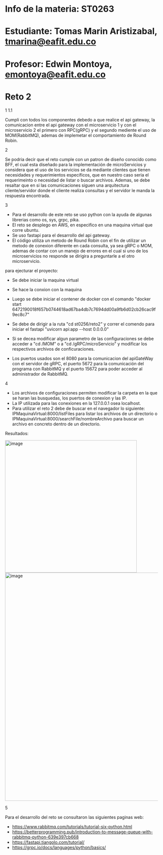 # Info de la materia: ST0263
# Estudiante: Tomas Marin Aristizabal, tmarina@eafit.edu.co
# Profesor: Edwin Montoya, emontoya@eafit.edu.co
# Reto 2

1
1.1

Cumpli con todos los componentes debedo a que realice el api gateway, la comunicacion entre el api gateway con el microservicio 1 y con el microservicio 2 
el primero con RPC(gRPC) y el segundo mediente el uso de MOM(RabbitMQ), ademas de implemetar el comportamiento de Round Robin.

2

Se podria decir que el reto cumple con un patron de diseño conocido como BFF, el cual esta diseñado para la implementación de microServicios y considera que el uso de los servicios se da mediante clientes que tienen necesidades y requerimientos especificos, que en nuestro caso seria el requerimeinto o necesidad de listar o buscar archivos. Ademas, se debe resaltar que en si las comunicaciones siguen una arquitectura cliente/servidor donde el cliente realiza consultas y el servidor le manda la respuesta encontrada.

3

* Para el desarrollo de este reto se uso python con la ayuda de algunas librerias como os, sys, grpc, pika.
* El reto se desplego en AWS, en especifico en una maquina virtual que corre ubuntu.
* Se uso fastapi para el desarrollo del api gateway.
* El código utiliza un metodo de Round Robin con el fin de utilizar un metodo de conexion diferente en cada consulta, ya sea gRPC o MOM, ademas de contar con un manejo de errores en el cual si uno de los microservicios no responde se dirigira a preguntarle a el otro microservicio.

para ejecturar el proyecto:

* Se debe iniciar la maquina virtual
* Se hace la conxion con la maquina
* Luego se debe iniciar el contener de docker con el comando "docker start 6472190018f657b0744618ad67ba4db7c7694dd00a9fb6d02cb26cac9f9ec8c7"
* Se debe de dirigir a la ruta "cd st0256/reto2" y correr el comendo para iniciar el fastapi "uvicorn api:app --host 0.0.0.0"

* Si se decea modificar algun parametro de las configuraciones se debe acceder a  "cd /MOM" o a "cd /gRPC/microServicio" y modificar los respectivos archivos
de conficuraciones.

* Los puertos usados son el 8080 para la comunicacion del apiGateWay con el servidor de gRPC, el puerto 5672 para la comunicación del programa con RabbitMQ y el puerto 15672 para poder acceder al administrador de RabbitMQ. 

4

* Los archivos de configuraciones permiten modificar la carpeta en la que se haran las busquedas, los puertos de conexion y las IP.
* La IP utilizada para las conexiones en la 127.0.0.1 osea localhost.
* Para utilizar el reto 2 debe de buscar en el navegador lo siguiente: IPMaquinaVirtual:8000/listFiles para listar los archivos de un directorio o IPMaquinaVirtual:8000/searchFile/nombreArchivo para buscar un archivo en concreto dentro de un directorio.

Resultados:

<img width="434" alt="image" src="https://user-images.githubusercontent.com/68928376/222937514-2cbbac1b-2b46-471b-989c-05c3d6dd3cbc.png">
<img width="749" alt="image" src="https://user-images.githubusercontent.com/68928376/222937519-74d50df4-9b4f-42ac-9773-1c22f6e31c02.png">

5

Para el desarrollo del reto se consultaron las siguientes paginas web:
* https://www.rabbitmq.com/tutorials/tutorial-six-python.html
* https://betterprogramming.pub/introduction-to-message-queue-with-rabbitmq-python-639e397cb668
* https://fastapi.tiangolo.com/tutorial/
* https://grpc.io/docs/languages/python/basics/
